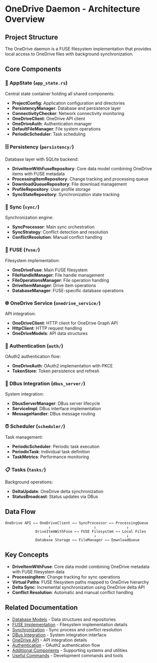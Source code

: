 # OneDrive Daemon - Architecture Overview

## Project Structure

The OneDrive daemon is a FUSE filesystem implementation that provides local access to OneDrive files with background synchronization.

## Core Components

### 🔧 **AppState** (`app_state.rs`)
Central state container holding all shared components:
- **ProjectConfig**: Application configuration and directories
- **PersistencyManager**: Database and persistence layer
- **ConnectivityChecker**: Network connectivity monitoring
- **OneDriveClient**: OneDrive API client
- **OneDriveAuth**: Authentication manager
- **DefaultFileManager**: File system operations
- **PeriodicScheduler**: Task scheduling

### 🗄️ **Persistency** (`persistency/`)
Database layer with SQLite backend:
- **DriveItemWithFuseRepository**: Core data model combining OneDrive items with FUSE metadata
- **ProcessingItemRepository**: Change tracking and processing queue
- **DownloadQueueRepository**: File download management
- **ProfileRepository**: User profile storage
- **SyncStateRepository**: Synchronization state tracking

### 🔄 **Sync** (`sync/`)
Synchronization engine:
- **SyncProcessor**: Main sync orchestration
- **SyncStrategy**: Conflict detection and resolution
- **ConflictResolution**: Manual conflict handling

### 📁 **FUSE** (`fuse/`)
Filesystem implementation:
- **OneDriveFuse**: Main FUSE filesystem
- **FileHandleManager**: File handle management
- **FileOperationsManager**: File operation handling
- **DriveItemManager**: Drive item operations
- **DatabaseManager**: FUSE-specific database operations

### 🌐 **OneDrive Service** (`onedrive_service/`)
API integration:
- **OneDriveClient**: HTTP client for OneDrive Graph API
- **HttpClient**: HTTP request handling
- **OneDriveModels**: API data structures

### 🔐 **Authentication** (`auth/`)
OAuth2 authentication flow:
- **OneDriveAuth**: OAuth2 implementation with PKCE
- **TokenStore**: Token persistence and refresh

### 📡 **DBus Integration** (`dbus_server/`)
System integration:
- **DbusServerManager**: DBus server lifecycle
- **ServiceImpl**: DBus interface implementation
- **MessageHandler**: DBus message routing

### ⏰ **Scheduler** (`scheduler/`)
Task management:
- **PeriodicScheduler**: Periodic task execution
- **PeriodicTask**: Individual task definition
- **TaskMetrics**: Performance monitoring

### 📋 **Tasks** (`tasks/`)
Background operations:
- **DeltaUpdate**: OneDrive delta synchronization
- **StatusBroadcast**: Status updates via DBus

## Data Flow

```
OneDrive API ←→ OneDriveClient ←→ SyncProcessor ←→ ProcessingQueue
                    ↓                    ↓              ↓
              DriveItemWithFuse ←→ FUSE Filesystem ←→ Local Files
                    ↓                    ↓              ↓
              Database Storage ←→ FileManager ←→ DownloadQueue
```

## Key Concepts

- **DriveItemWithFuse**: Core data model combining OneDrive metadata with FUSE filesystem data
- **ProcessingItem**: Change tracking for sync operations
- **Virtual Paths**: FUSE filesystem paths mapped to OneDrive hierarchy
- **Delta Sync**: Incremental synchronization using OneDrive delta API
- **Conflict Resolution**: Automatic and manual conflict handling

## Related Documentation

- [Database Models](DBModel.md) - Data structures and repositories
- [FUSE Implementation](Fuse.md) - Filesystem implementation details
- [Synchronization](Sync.md) - Sync process and conflict resolution
- [DBus Integration](Dbus.md) - System integration interface
- [OneDrive API](OneDriveApi.md) - API integration details
- [Authentication](Authentication.md) - OAuth2 authentication flow
- [Additional Components](Additional.md) - Supporting systems and utilities
- [Useful Commands](UsefulCommands.md) - Development commands and tools
